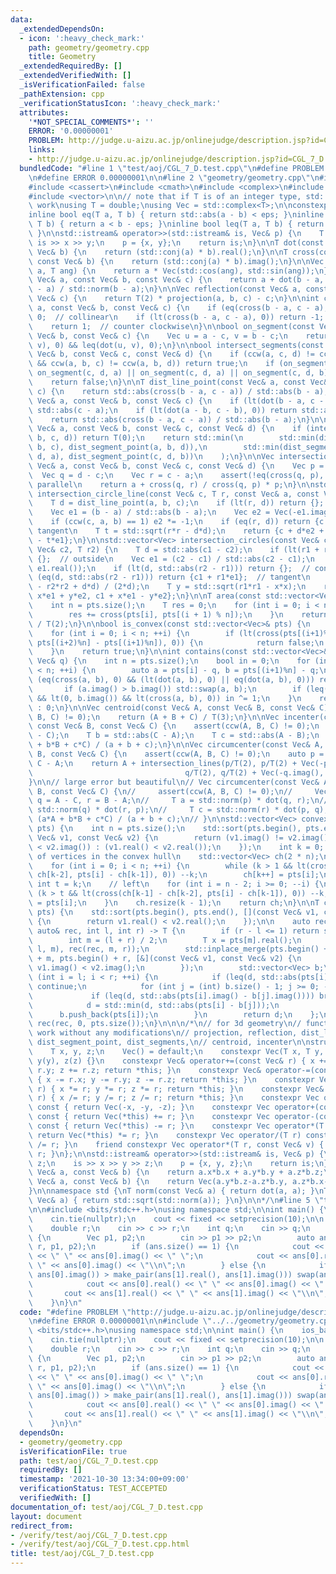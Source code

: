 ```yaml
---
data:
  _extendedDependsOn:
  - icon: ':heavy_check_mark:'
    path: geometry/geometry.cpp
    title: Geometry
  _extendedRequiredBy: []
  _extendedVerifiedWith: []
  _isVerificationFailed: false
  _pathExtension: cpp
  _verificationStatusIcon: ':heavy_check_mark:'
  attributes:
    '*NOT_SPECIAL_COMMENTS*': ''
    ERROR: '0.00000001'
    PROBLEM: http://judge.u-aizu.ac.jp/onlinejudge/description.jsp?id=CGL_7_D
    links:
    - http://judge.u-aizu.ac.jp/onlinejudge/description.jsp?id=CGL_7_D
  bundledCode: "#line 1 \"test/aoj/CGL_7_D.test.cpp\"\n#define PROBLEM \"http://judge.u-aizu.ac.jp/onlinejudge/description.jsp?id=CGL_7_D\"\
    \n#define ERROR 0.00000001\n\n#line 2 \"geometry/geometry.cpp\"\n#include <algorithm>\n\
    #include <cassert>\n#include <cmath>\n#include <complex>\n#include <iostream>\n\
    #include <vector>\n\n// note that if T is of an integer type, std::abs does not\
    \ work\nusing T = double;\nusing Vec = std::complex<T>;\n\nconstexpr T eps = 1e-12;\n\
    inline bool eq(T a, T b) { return std::abs(a - b) < eps; }\ninline bool lt(T a,\
    \ T b) { return a < b - eps; }\ninline bool leq(T a, T b) { return a < b + eps;\
    \ }\n\nstd::istream& operator>>(std::istream& is, Vec& p) {\n    T x, y;\n   \
    \ is >> x >> y;\n    p = {x, y};\n    return is;\n}\n\nT dot(const Vec& a, const\
    \ Vec& b) {\n    return (std::conj(a) * b).real();\n}\n\nT cross(const Vec& a,\
    \ const Vec& b) {\n    return (std::conj(a) * b).imag();\n}\n\nVec rot(const Vec&\
    \ a, T ang) {\n    return a * Vec(std::cos(ang), std::sin(ang));\n}\n\nVec projection(const\
    \ Vec& a, const Vec& b, const Vec& c) {\n    return a + dot(b - a, c - a) * (b\
    \ - a) / std::norm(b - a);\n}\n\nVec reflection(const Vec& a, const Vec& b, const\
    \ Vec& c) {\n    return T(2) * projection(a, b, c) - c;\n}\n\nint ccw(const Vec&\
    \ a, const Vec& b, const Vec& c) {\n    if (eq(cross(b - a, c - a), 0)) return\
    \ 0;  // collinear\n    if (lt(cross(b - a, c - a), 0)) return -1;  // clockwise\n\
    \    return 1;  // counter clockwise\n}\n\nbool on_segment(const Vec& a, const\
    \ Vec& b, const Vec& c) {\n    Vec u = a - c, v = b - c;\n    return eq(cross(u,\
    \ v), 0) && leq(dot(u, v), 0);\n}\n\nbool intersect_segments(const Vec& a, const\
    \ Vec& b, const Vec& c, const Vec& d) {\n    if (ccw(a, c, d) != ccw(b, c, d)\
    \ && ccw(a, b, c) != ccw(a, b, d)) return true;\n    if (on_segment(a, b, c) ||\
    \ on_segment(c, d, a) || on_segment(c, d, a) || on_segment(c, d, b)) return true;\n\
    \    return false;\n}\n\nT dist_line_point(const Vec& a, const Vec& b, const Vec&\
    \ c) {\n    return std::abs(cross(b - a, c - a)) / std::abs(b - a);\n}\n\nT dist_segment_point(const\
    \ Vec& a, const Vec& b, const Vec& c) {\n    if (lt(dot(b - a, c - a), 0)) return\
    \ std::abs(c - a);\n    if (lt(dot(a - b, c - b), 0)) return std::abs(c - b);\n\
    \    return std::abs(cross(b - a, c - a)) / std::abs(b - a);\n}\n\nT dist_segments(const\
    \ Vec& a, const Vec& b, const Vec& c, const Vec& d) {\n    if (intersect_segments(a,\
    \ b, c, d)) return T(0);\n    return std::min(\n        std::min(dist_segment_point(a,\
    \ b, c), dist_segment_point(a, b, d)),\n        std::min(dist_segment_point(c,\
    \ d, a), dist_segment_point(c, d, b))\n    );\n}\n\nVec intersection_lines(const\
    \ Vec& a, const Vec& b, const Vec& c, const Vec& d) {\n    Vec p = b - a;\n  \
    \  Vec q = d - c;\n    Vec r = c - a;\n    assert(!eq(cross(q, p), 0)); // not\
    \ parallel\n    return a + cross(q, r) / cross(q, p) * p;\n}\n\nstd::vector<Vec>\
    \ intersection_circle_line(const Vec& c, T r, const Vec& a, const Vec& b) {\n\
    \    T d = dist_line_point(a, b, c);\n    if (lt(r, d)) return {};  // no intersection\n\
    \    Vec e1 = (b - a) / std::abs(b - a);\n    Vec e2 = Vec(-e1.imag(), e1.real());\n\
    \    if (ccw(c, a, b) == 1) e2 *= -1;\n    if (eq(r, d)) return {c + d*e2};  //\
    \ tangent\n    T t = std::sqrt(r*r - d*d);\n    return {c + d*e2 + t*e1, c + d*e2\
    \ - t*e1};\n}\n\nstd::vector<Vec> intersection_circles(const Vec& c1, T r1, const\
    \ Vec& c2, T r2) {\n    T d = std::abs(c1 - c2);\n    if (lt(r1 + r2, d)) return\
    \ {};  // outside\n    Vec e1 = (c2 - c1) / std::abs(c2 - c1);\n    Vec e2 = Vec(-e1.imag(),\
    \ e1.real());\n    if (lt(d, std::abs(r2 - r1))) return {};  // contain\n    if\
    \ (eq(d, std::abs(r2 - r1))) return {c1 + r1*e1};  // tangent\n    T x = (r1*r1\
    \ - r2*r2 + d*d) / (2*d);\n    T y = std::sqrt(r1*r1 - x*x);\n    return {c1 +\
    \ x*e1 + y*e2, c1 + x*e1 - y*e2};\n}\n\nT area(const std::vector<Vec>& pts) {\n\
    \    int n = pts.size();\n    T res = 0;\n    for (int i = 0; i < n; ++i) {\n\
    \        res += cross(pts[i], pts[(i + 1) % n]);\n    }\n    return std::abs(res)\
    \ / T(2);\n}\n\nbool is_convex(const std::vector<Vec>& pts) {\n    int n = pts.size();\n\
    \    for (int i = 0; i < n; ++i) {\n        if (lt(cross(pts[(i+1)%n] - pts[i],\
    \ pts[(i+2)%n] - pts[(i+1)%n]), 0)) {\n            return false;\n        }\n\
    \    }\n    return true;\n}\n\nint contains(const std::vector<Vec>& pts, const\
    \ Vec& q) {\n    int n = pts.size();\n    bool in = 0;\n    for (int i = 0; i\
    \ < n; ++i) {\n        auto a = pts[i] - q, b = pts[(i+1)%n] - q;\n        if\
    \ (eq(cross(a, b), 0) && (lt(dot(a, b), 0) || eq(dot(a, b), 0))) return 1;\n \
    \       if (a.imag() > b.imag()) std::swap(a, b);\n        if (leq(a.imag(), 0)\
    \ && lt(0, b.imag()) && lt(cross(a, b), 0)) in ^= 1;\n    }\n    return in ? 2\
    \ : 0;\n}\n\nVec centroid(const Vec& A, const Vec& B, const Vec& C) {\n    assert(ccw(A,\
    \ B, C) != 0);\n    return (A + B + C) / T(3);\n}\n\nVec incenter(const Vec& A,\
    \ const Vec& B, const Vec& C) {\n    assert(ccw(A, B, C) != 0);\n    T a = std::abs(B\
    \ - C);\n    T b = std::abs(C - A);\n    T c = std::abs(A - B);\n    return (a*A\
    \ + b*B + c*C) / (a + b + c);\n}\n\nVec circumcenter(const Vec& A, const Vec&\
    \ B, const Vec& C) {\n    assert(ccw(A, B, C) != 0);\n    auto p = B - A, q =\
    \ C - A;\n    return A + intersection_lines(p/T(2), p/T(2) + Vec(-p.imag(), p.real()),\n\
    \                                  q/T(2), q/T(2) + Vec(-q.imag(), q.real()));\n\
    }\n\n// large error but beautiful\n// Vec circumcenter(const Vec& A, const Vec&\
    \ B, const Vec& C) {\n//     assert(ccw(A, B, C) != 0);\n//     Vec p = C - B,\
    \ q = A - C, r = B - A;\n//     T a = std::norm(p) * dot(q, r);\n//     T b =\
    \ std::norm(q) * dot(r, p);\n//     T c = std::norm(r) * dot(p, q);\n//     return\
    \ (a*A + b*B + c*C) / (a + b + c);\n// }\n\nstd::vector<Vec> convex_hull(std::vector<Vec>&\
    \ pts) {\n    int n = pts.size();\n    std::sort(pts.begin(), pts.end(), [](const\
    \ Vec& v1, const Vec& v2) {\n        return (v1.imag() != v2.imag()) ? (v1.imag()\
    \ < v2.imag()) : (v1.real() < v2.real());\n    });\n    int k = 0; // the number\
    \ of vertices in the convex hull\n    std::vector<Vec> ch(2 * n);\n    // right\n\
    \    for (int i = 0; i < n; ++i) {\n        while (k > 1 && lt(cross(ch[k-1] -\
    \ ch[k-2], pts[i] - ch[k-1]), 0)) --k;\n        ch[k++] = pts[i];\n    }\n   \
    \ int t = k;\n    // left\n    for (int i = n - 2; i >= 0; --i) {\n        while\
    \ (k > t && lt(cross(ch[k-1] - ch[k-2], pts[i] - ch[k-1]), 0)) --k;\n        ch[k++]\
    \ = pts[i];\n    }\n    ch.resize(k - 1);\n    return ch;\n}\n\nT closest_pair(std::vector<Vec>&\
    \ pts) {\n    std::sort(pts.begin(), pts.end(), [](const Vec& v1, const Vec& v2)\
    \ {\n        return v1.real() < v2.real();\n    });\n\n    auto rec = [&](const\
    \ auto& rec, int l, int r) -> T {\n        if (r - l <= 1) return std::numeric_limits<T>::max();\n\
    \        int m = (l + r) / 2;\n        T x = pts[m].real();\n        T d = std::min(rec(rec,\
    \ l, m), rec(rec, m, r));\n        std::inplace_merge(pts.begin() + l, pts.begin()\
    \ + m, pts.begin() + r, [&](const Vec& v1, const Vec& v2) {\n            return\
    \ v1.imag() < v2.imag();\n        });\n        std::vector<Vec> b;\n        for\
    \ (int i = l; i < r; ++i) {\n            if (leq(d, std::abs(pts[i].real() - x)))\
    \ continue;\n            for (int j = (int) b.size() - 1; j >= 0; --j) {\n   \
    \             if (leq(d, std::abs(pts[i].imag() - b[j].imag()))) break;\n    \
    \            d = std::min(d, std::abs(pts[i] - b[j]));\n            }\n      \
    \      b.push_back(pts[i]);\n        }\n        return d;\n    };\n\n    return\
    \ rec(rec, 0, pts.size());\n}\n\n\n/*\n// for 3d geometry\n// functions that will\
    \ work without any modifications\n// projection, reflection, dist_line_point,\
    \ dist_segment_point, dist_segments,\n// centroid, incenter\n\nstruct Vec {\n\
    \    T x, y, z;\n    Vec() = default;\n    constexpr Vec(T x, T y, T z) : x(x),\
    \ y(y), z(z) {}\n    constexpr Vec& operator+=(const Vec& r) { x += r.x; y +=\
    \ r.y; z += r.z; return *this; }\n    constexpr Vec& operator-=(const Vec& r)\
    \ { x -= r.x; y -= r.y; z -= r.z; return *this; }\n    constexpr Vec& operator*=(T\
    \ r) { x *= r; y *= r; z *= r; return *this; }\n    constexpr Vec& operator/=(T\
    \ r) { x /= r; y /= r; z /= r; return *this; }\n    constexpr Vec operator-()\
    \ const { return Vec(-x, -y, -z); }\n    constexpr Vec operator+(const Vec& r)\
    \ const { return Vec(*this) += r; }\n    constexpr Vec operator-(const Vec& r)\
    \ const { return Vec(*this) -= r; }\n    constexpr Vec operator*(T r) const {\
    \ return Vec(*this) *= r; }\n    constexpr Vec operator/(T r) const { return Vec(*this)\
    \ /= r; }\n    friend constexpr Vec operator*(T r, const Vec& v) { return v *\
    \ r; }\n};\n\nstd::istream& operator>>(std::istream& is, Vec& p) {\n    T x, y,\
    \ z;\n    is >> x >> y >> z;\n    p = {x, y, z};\n    return is;\n}\n\nT dot(const\
    \ Vec& a, const Vec& b) {\n    return a.x*b.x + a.y*b.y + a.z*b.z;\n}\n\nVec cross(const\
    \ Vec& a, const Vec& b) {\n    return Vec(a.y*b.z-a.z*b.y, a.z*b.x-a.x*b.z, a.x*b.y-a.y*b.x);\n\
    }\n\nnamespace std {\nT norm(const Vec& a) { return dot(a, a); }\nT abs(const\
    \ Vec& a) { return std::sqrt(std::norm(a)); }\n}\n\n*/\n#line 5 \"test/aoj/CGL_7_D.test.cpp\"\
    \n\n#include <bits/stdc++.h>\nusing namespace std;\n\nint main() {\n    ios_base::sync_with_stdio(false);\n\
    \    cin.tie(nullptr);\n    cout << fixed << setprecision(10);\n\n    Vec c;\n\
    \    double r;\n    cin >> c >> r;\n    int q;\n    cin >> q;\n    while (q--)\
    \ {\n        Vec p1, p2;\n        cin >> p1 >> p2;\n        auto ans = intersection_circle_line(c,\
    \ r, p1, p2);\n        if (ans.size() == 1) {\n            cout << ans[0].real()\
    \ << \" \" << ans[0].imag() << \" \";\n            cout << ans[0].real() << \"\
    \ \" << ans[0].imag() << \"\\n\";\n        } else {\n            if (make_pair(ans[0].real(),\
    \ ans[0].imag()) > make_pair(ans[1].real(), ans[1].imag())) swap(ans[0], ans[1]);\n\
    \            cout << ans[0].real() << \" \" << ans[0].imag() << \" \";\n     \
    \       cout << ans[1].real() << \" \" << ans[1].imag() << \"\\n\";\n        }\n\
    \    }\n}\n"
  code: "#define PROBLEM \"http://judge.u-aizu.ac.jp/onlinejudge/description.jsp?id=CGL_7_D\"\
    \n#define ERROR 0.00000001\n\n#include \"../../geometry/geometry.cpp\"\n\n#include\
    \ <bits/stdc++.h>\nusing namespace std;\n\nint main() {\n    ios_base::sync_with_stdio(false);\n\
    \    cin.tie(nullptr);\n    cout << fixed << setprecision(10);\n\n    Vec c;\n\
    \    double r;\n    cin >> c >> r;\n    int q;\n    cin >> q;\n    while (q--)\
    \ {\n        Vec p1, p2;\n        cin >> p1 >> p2;\n        auto ans = intersection_circle_line(c,\
    \ r, p1, p2);\n        if (ans.size() == 1) {\n            cout << ans[0].real()\
    \ << \" \" << ans[0].imag() << \" \";\n            cout << ans[0].real() << \"\
    \ \" << ans[0].imag() << \"\\n\";\n        } else {\n            if (make_pair(ans[0].real(),\
    \ ans[0].imag()) > make_pair(ans[1].real(), ans[1].imag())) swap(ans[0], ans[1]);\n\
    \            cout << ans[0].real() << \" \" << ans[0].imag() << \" \";\n     \
    \       cout << ans[1].real() << \" \" << ans[1].imag() << \"\\n\";\n        }\n\
    \    }\n}\n"
  dependsOn:
  - geometry/geometry.cpp
  isVerificationFile: true
  path: test/aoj/CGL_7_D.test.cpp
  requiredBy: []
  timestamp: '2021-10-30 13:34:00+09:00'
  verificationStatus: TEST_ACCEPTED
  verifiedWith: []
documentation_of: test/aoj/CGL_7_D.test.cpp
layout: document
redirect_from:
- /verify/test/aoj/CGL_7_D.test.cpp
- /verify/test/aoj/CGL_7_D.test.cpp.html
title: test/aoj/CGL_7_D.test.cpp
---
```

